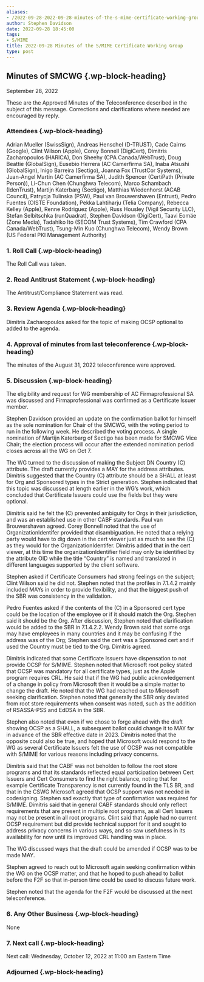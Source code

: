 ```yaml
---
aliases:
- /2022-09-28-2022-09-28-minutes-of-the-s-mime-certificate-working-group/
author: Stephen Davidson
date: 2022-09-28 18:45:00
tags:
- S/MIME
title: 2022-09-28 Minutes of the S/MIME Certificate Working Group 
type: post
---
```


## Minutes of SMCWG {.wp-block-heading}

September 28, 2022

These are the Approved Minutes of the Teleconference described in the subject of this message. Corrections and clarifications where needed are encouraged by reply.

### Attendees {.wp-block-heading}

Adrian Mueller (SwissSign), Andreas Henschel (D-TRUST), Cade Cairns (Google), Clint Wilson (Apple), Corey Bonnell (DigiCert), Dimitris Zacharopoulos (HARICA), Don Sheehy (CPA Canada/WebTrust), Doug Beattie (GlobalSign), Eusebio Herrera (AC Camerfirma SA), Inaba Atsushi (GlobalSign), Inigo Barreira (Sectigo), Joanna Fox (TrustCor Systems), Juan-Angel Martin (AC Camerfirma SA), Judith Spencer (CertiPath (Private Person)), Li-Chun Chen (Chunghwa Telecom), Marco Schambach (IdenTrust), Martijn Katerbarg (Sectigo), Matthias Wiedenhorst (ACAB Council), Patrycja Tulinska (PSW), Paul van Brouwershaven (Entrust), Pedro Fuentes (OISTE Foundation), Pekka Lahtiharju (Telia Company), Rebecca Kelley (Apple), Renne Rodriguez (Apple), Russ Housley (Vigil Security LLC), Stefan Selbitschka (runQuadrat), Stephen Davidson (DigiCert), Taavi Eomäe (Zone Media), Tadahiko Ito (SECOM Trust Systems), Tim Crawford (CPA Canada/WebTrust), Tsung-Min Kuo (Chunghwa Telecom), Wendy Brown (US Federal PKI Management Authority)

### 1. Roll Call {.wp-block-heading}

The Roll Call was taken.

### 2. Read Antitrust Statement {.wp-block-heading}

The Antitrust/Compliance Statement was read.

### 3. Review Agenda {.wp-block-heading}

Dimitris Zacharopoulos asked for the topic of making OCSP optional to added to the agenda.

### 4. Approval of minutes from last teleconference {.wp-block-heading}

The minutes of the August 31, 2022 teleconference were approved.

### 5. Discussion {.wp-block-heading}

The eligibility and request for WG membership of AC Firmaprofessional SA was discussed and Firmaprofessional was confirmed as a Certificate Issuer member.

Stephen Davidson provided an update on the confirmation ballot for himself as the sole nomination for Chair of the SMCWG, with the voting period to run in the following week. He described the voting process. A single nomination of Martijn Katerbarg of Sectigo has been made for SMCWG Vice Chair; the election process will occur after the extended nomination period closes across all the WG on Oct 7.

The WG turned to the discussion of making the Subject DN Country (C) attribute. The draft currently provides a MAY for the address attributes. Dimitris suggested that the Country (C) attribute should be a SHALL at least for Org and Sponsored types in the Strict generation. Stephen indicated that this topic was discussed at length earlier in the WG’s work, which concluded that Certificate Issuers could use the fields but they were optional.

Dimitris said he felt the (C) prevented ambiguity for Orgs in their jurisdiction, and was an established use in other CABF standards. Paul van Brouwershaven agreed. Corey Bonnell noted that the use of OrganizationIdentifer provided that disambiguation. He noted that a relying party would have to dig down in the cert viewer just as much to see the (C) as they would for the OrganizationIdentifer. Dimitris added that in the cert viewer, at this time the organizationIdentifier field may only be identified by the attribute OID while the title “Country” is named and translated in different languages supported by the client software.

Stephen asked if Certificate Consumers had strong feelings on the subject; Clint Wilson said he did not. Stephen noted that the profiles in 7.1.4.2 mainly included MAYs in order to provide flexibility, and that the biggest push of the SBR was consistency in the validation.

Pedro Fuentes asked if the contents of the (C) in a Sponsored cert type could be the location of the employee or if it should match the Org. Stephen said it should be the Org. After discussion, Stephen noted that clarification would be added to the SBR in 7.1.4.2.2. Wendy Brown said that some orgs may have employees in many countries and it may be confusing if the address was of the Org; Stephen said the cert was a Sponsored cert and if used the Country must be tied to the Org. Dimitris agreed.

Dimitris indicated that some Certificate Issuers have dispensation to not provide OCSP for S/MIME. Stephen noted that Microsoft root policy stated that OCSP was mandatory for all certificate types, just as the Apple program requires CRL. He said that if the WG had public acknowledgement of a change in policy from Microsoft then it would be a simple matter to change the draft. He noted that the WG had reached out to Microsoft seeking clarification. Stephen noted that generally the SBR only deviated from root store requirements when consent was noted, such as the addition of RSASSA-PSS and EdDSA in the SBR.

Stephen also noted that even if we chose to forge ahead with the draft showing OCSP as a SHALL, a subsequent ballot could change it to MAY far in advance of the SBR effective date in 2023. Dimitris noted that the opposite could also be true, and hoped that Microsoft would respond to the WG as several Certificate Issuers felt the use of OCSP was not compatible with S/MIME for various reasons including privacy concerns.

Dimitris said that the CABF was not beholden to follow the root store programs and that its standards reflected equal participation between Cert Issuers and Cert Consumers to find the right balance, noting that for example Certificate Transparency is not currently found in the TLS BR, and that in the CSWG Microsoft agreed that OCSP support was not needed in codesigning. Stephen sad exactly that type of confirmation was required for S/MIME. Dimitris said that in general CABF standards should only reflect requirements that are present in multiple root programs, as all Cert Issuers may not be present in all root programs. Clint said that Apple had no current OCSP requirement but did provide technical support for it and sought to address privacy concerns in various ways, and so saw usefulness in its availability for now until its improved CRL handling was in place.

The WG discussed ways that the draft could be amended if OCSP was to be made MAY.

Stephen agreed to reach out to Microsoft again seeking confirmation within the WG on the OCSP matter, and that he hoped to push ahead to ballot before the F2F so that in-person time could be used to discuss future work.

Stephen noted that the agenda for the F2F would be discussed at the next teleconference.

### 6. Any Other Business {.wp-block-heading}

None

### 7. Next call {.wp-block-heading}

Next call: Wednesday, October 12, 2022 at 11:00 am Eastern Time

### Adjourned {.wp-block-heading}